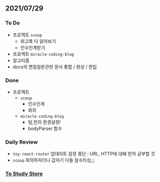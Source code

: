 ## 2021/07/29

### To Do

- 프로젝트 `scoup`
  - 회고록 다 읽어보기
  - 인수인계받기
- 프로젝트 `miracle-coding-blog`
- 알고리즘
- docs의 면접질문관련 문서 통합 / 완성 / 편집

### Done

- 프로젝트 
  - `scoup` 
    - 인수인계
    - 회의
  - `miracle-coding-blog`
    - 텀,먼의 환경설정!
    - bodyParser 함수

### Daily Review

- `toy-react-router` 업데이트 잠정 중단 : URL, HTTP에 대해 먼저 공부할 것
- `scoup` 회의하자더니 갑자기 다들 잠수타심;;;

### [To Study Store](../docs/toStudyStore.md)
